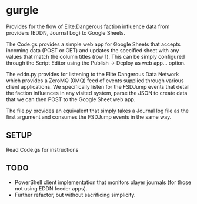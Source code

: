 # gurgle
Provides for the flow of Elite:Dangerous faction influence data from providers (EDDN, Journal Log) to Google Sheets.

The Code.gs provides a simple web app for Google Sheets that accepts incoming data (POST or GET) and updates the specified sheet with any values that match the column titles (row 1). This can be simply configured through the Script Editor using the Publish -> Deploy as web app... option.

The eddn.py provides for listening to the Elite Dangerous Data Network which provides a ZeroMQ (0MQ) feed of events supplied through various client applications. We specifically listen for the FSDJump events that detail the faction influences in any visited system, parse the JSON to create data that we can then POST to the Google Sheet web app.

The file.py provides an equivalent that simply takes a Journal log file as the first argument and consumes the FSDJump events in the same way.

## SETUP
Read Code.gs for instructions

## TODO
 - PowerShell client implementation that monitors player journals (for those not using EDDN feeder apps).
 - Further refactor, but without sacrificing simplicity.
